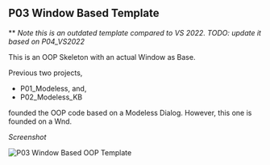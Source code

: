 ## P03 Window Based Template
\*\* *Note this is an outdated template compared to VS 2022. TODO: update it based on P04_VS2022*  

This is an OOP Skeleton with an actual Window as Base.

Previous two projects,
- P01_Modeless, and,
- P02_Modeless_KB

founded the OOP code based on a Modeless Dialog. However, this one is founded on a Wnd.


*Screenshot*  

![P03 Window Based OOP Template](https://user-images.githubusercontent.com/7858031/217655906-7cf6ee2d-20cc-4cf1-b6dd-64dd60d8c8e8.png)
